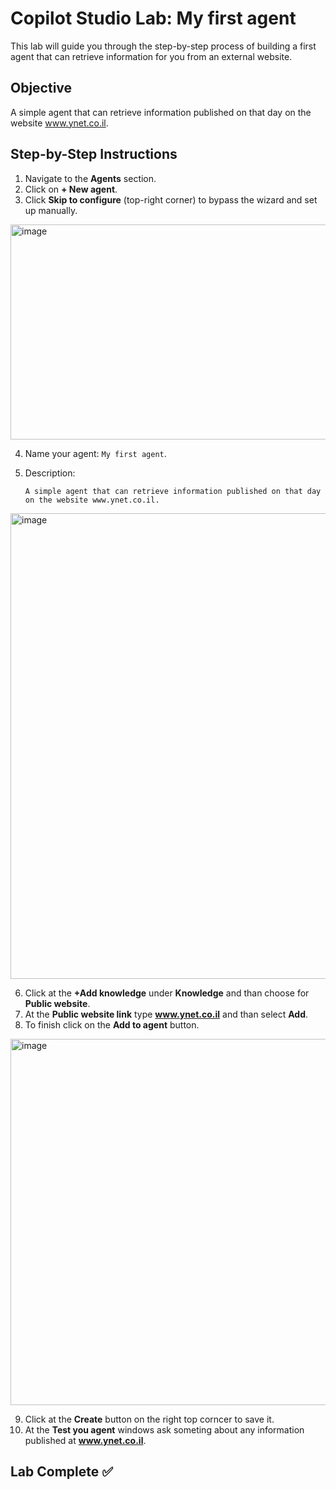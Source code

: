 # Copilot Studio Lab: My first agent

This lab will guide you through the step-by-step process of building a first agent that can retrieve information for you from an external website.

## Objective

A simple agent that can retrieve information published on that day on the website www.ynet.co.il.

## Step-by-Step Instructions

1. Navigate to the **Agents** section.
2. Click on **+ New agent**.
3. Click **Skip to configure** (top-right corner) to bypass the wizard and set up manually.

<img width="525" height="344" alt="image" src="https://github.com/user-attachments/assets/080bda87-93fb-4863-a288-8fe5b6263920" />

4. Name your agent: `My first agent`.
5. Description:

   ```
   A simple agent that can retrieve information published on that day on the website www.ynet.co.il.
   ```

<img width="527" height="745" alt="image" src="https://github.com/user-attachments/assets/e1f7f7aa-10d1-483e-bd75-de765b021f3f" />

6. Click at the **+Add knowledge** under **Knowledge** and than choose for **Public website**.
7. At the **Public website link** type **www.ynet.co.il** and than select **Add**.
8. To finish click on the **Add to agent** button.

<img width="818" height="586" alt="image" src="https://github.com/user-attachments/assets/54cebf31-fd01-430e-b27b-dd2581207922" />

9. Click at the **Create** button on the right top corncer to save it.
10. At the **Test you agent** windows ask someting about any information published at **www.ynet.co.il**.

## Lab Complete ✅

